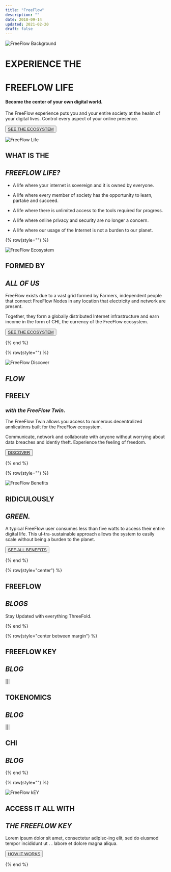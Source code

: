 ```yaml
---
title: "FreeFlow"
description: ""
date: 2018-09-14
updated: 2021-02-20
draft: false
---
```


<!-- section 1 (header) -->

![FreeFlow Background](landing/FF_background.png)

# EXPERIENCE THE

# FREEFLOW LIFE

#### Become the center of your own digital world.

The FreeFlow experience puts you and your entire society at the healm of your digital lives. Control every aspect of your online presence.

<button>[SEE THE ECOSYSTEM]("/ecosystem")</button>

<!-- section 2 (FF LIFE) -->

![FreeFlow Life](landing/FF_life.png)

## WHAT IS THE

## _FREEFLOW LIFE?_

* A life where your internet is sovereign and it is owned by everyone.

* A life where every member of society has the opportunity to learn, partake and succeed. 

* A life where there is unlimited access to the tools required for progress. 

* A life where online privacy and security are no longer a concern. 

* A life where our usage of the Internet is not a burden to our planet. 

<!-- section 3 (ECOSYSTEM) -->

{% row(style="") %}

![FreeFlow Ecosystem](landing/FF_ecosystem.png)

## FORMED BY 

## _ALL OF US_

FreeFlow exists due to a vast grid formed by Farmers, independent people that connect FreeFlow Nodes in any location that electricity and network are present. 

Together, they form a globally distributed Internet infrastructure and earn income in the form of CHI, the currency of the FreeFlow ecosystem. 

<button>[SEE THE ECOSYSTEM]("/ecosystem")</button>

{% end %}

<!-- section 4 (DISCOVER) -->

{% row(style="") %}

![FreeFlow Discover](landing/FF_discover.png)

## _FLOW_

## FREELY 

### _with the FreeFlow Twin._

The FreeFlow Twin allows you access to numerous decentralized annlicatinns built for the FreeFlow ecosystem. 

Communicate, network and collaborate with anyone without worrying about data breaches and identiy theft. Experience the feeling of freedom. 

<button>[DISCOVER]("/discover")</button>

{% end %}

<!-- section 5 (BENEFITS) -->

{% row(style="") %}

![FreeFlow Benefits](landing/FF_benefits.png)

## RIDICULOUSLY 

## _GREEN._

A typical FreeFlow user consumes less than five watts to access their entire digital life. This ul-tra-sustainable approach allows the system to easily scale without being a burden to the planet. 

<button>[SEE ALL BENEFITS]("/benefits")</button>

{% end %}

<!-- section 6 (BLOGS) -->

{% row(style="center") %}

## FREEFLOW

## _BLOGS_

Stay Updated with everything ThreeFold.

{% end %}

{% row(style="center between margin") %}

## FREEFLOW KEY
## _BLOG_

|||

## TOKENOMICS
## _BLOG_

|||

## CHI
## _BLOG_

{% end %}

<!-- section 6 (HOW IT WORKS) -->

{% row(style="") %}

![FreeFlow kEY](landing/FF_key_bg.pngs)

## ACCESS IT ALL WITH 
## _THE FREEFLOW KEY_

Lorem ipsum dolor sit amet, consectetur adipisc-ing elit, sed do eiusmod tempor incididunt ut . . labore et dolore magna aliqua. 

<button>[HOW IT WORKS ]("/howitworks")</button>

{% end %}
